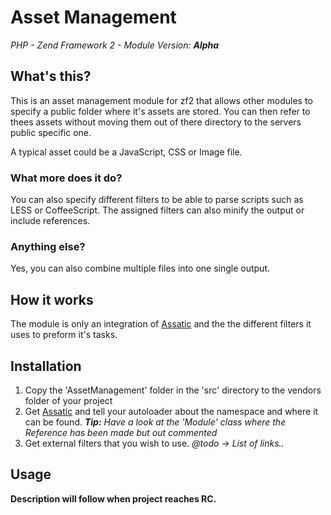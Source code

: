 # Asset Management
*PHP - Zend Framework 2 - Module*
<i>Version: <b>Alpha</b></i>

## What's this?
This is an asset management module for zf2 that allows other modules to specify
a public folder where it's assets are stored. You can then refer to thees
assets without moving them out of there directory to the servers public
specific one.

A typical asset could be a JavaScript, CSS or Image file.

### What more does it do?
You can also specify different filters to be able to parse scripts such as
LESS or CoffeeScript. The assigned filters can also minify the output or
include references.

### Anything else?
Yes, you can also combine multiple files into one single output.

## How it works
The module is only an integration of [Assatic][1] and the the different filters
it uses to preform it's tasks.

## Installation
1. Copy the 'AssetManagement' folder in the 'src' directory to the vendors
folder of your project
2. Get [Assatic][1] and tell your autoloader about the namespace and where it
can be found. <i><b>Tip:</b> Have a look at the 'Module' class where the
Reference has been made but out commented</i>
3. Get external filters that you wish to use.
*@todo -> List of links..*

## Usage
**Description will follow when project reaches RC.**

[1]: https://github.com/kriswallsmith/assetic
